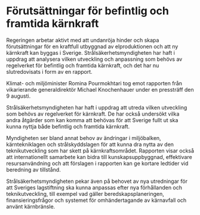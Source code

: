 # Förutsättningar för befintlig och framtida kärnkraft

Regeringen arbetar aktivt med att undanröja hinder och skapa förutsättningar för en kraftfull utbyggnad av elproduktionen och att ny kärnkraft kan byggas i Sverige. Strålsäkerhetsmyndigheten har haft i uppdrag att analysera vilken utveckling och anpassning som behövs av regelverket för befintlig och framtida kärnkraft, och det har nu slutredovisats i form av en rapport.


Klimat\- och miljöminister Romina Pourmokhtari tog emot rapporten från vikarierande generaldirektör Michael Knochenhauer under en pressträff den 9 augusti.

Strålsäkerhetsmyndigheten har haft i uppdrag att utreda vilken utveckling som behövs av regelverket för kärnkraft. De har också undersökt vilka andra åtgärder som kan komma att behövas för att Sverige fullt ut ska kunna nyttja både befintlig och framtida kärnkraft.

Myndigheten ser bland annat behov av ändringar i miljöbalken, kärntekniklagen och strålskyddslagen för att kunna dra nytta av den teknikutveckling som har skett på kärnkraftsområdet. Rapporten visar också att internationellt samarbete kan bidra till kunskapsuppbyggnad, effektivare resursanvändning och att förslagen i rapporten kan ge kortare ledtider vid beredning av tillstånd.

Strålsäkerhetsmyndigheten pekar även på behovet av nya utredningar för att Sveriges lagstiftning ska kunna anpassas efter nya förhållanden och teknikutveckling, till exempel vad gäller beredskapsplaneringen, finansieringsfrågor och systemet för omhändertagande av kärnavfall och använt kärnbränsle.
